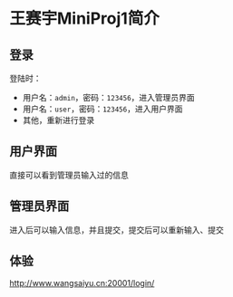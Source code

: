 # 王赛宇MiniProj1简介

## 登录

登陆时：

- 用户名：`admin`，密码：`123456`，进入管理员界面
- 用户名：`user`，密码：`123456`，进入用户界面
- 其他，重新进行登录

## 用户界面

直接可以看到管理员输入过的信息

## 管理员界面

进入后可以输入信息，并且提交，提交后可以重新输入、提交

## 体验

http://www.wangsaiyu.cn:20001/login/
